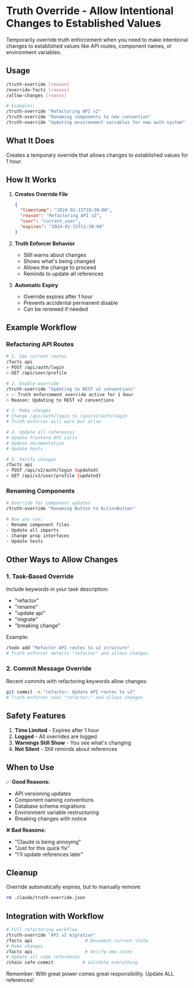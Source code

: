 # Truth Override - Allow Intentional Changes to Established Values

Temporarily override truth enforcement when you need to make intentional changes to established values like API routes, component names, or environment variables.

## Usage

```bash
/truth-override [reason]
/override-facts [reason]
/allow-changes [reason]

# Examples:
/truth-override "Refactoring API v2"
/truth-override "Renaming components to new convention"
/truth-override "Updating environment variables for new auth system"
```

## What It Does

Creates a temporary override that allows changes to established values for 1 hour.

## How It Works

1. **Creates Override File**
   ```json
   {
     "timestamp": "2024-01-15T10:30:00",
     "reason": "Refactoring API v2",
     "user": "current_user",
     "expires": "2024-01-15T11:30:00"
   }
   ```

2. **Truth Enforcer Behavior**
   - Still warns about changes
   - Shows what's being changed
   - Allows the change to proceed
   - Reminds to update all references

3. **Automatic Expiry**
   - Override expires after 1 hour
   - Prevents accidental permanent disable
   - Can be renewed if needed

## Example Workflow

### Refactoring API Routes
```bash
# 1. See current routes
/facts api
> POST /api/auth/login
> GET /api/user/profile

# 2. Enable override
/truth-override "Updating to REST v2 conventions"
> ✅ Truth enforcement override active for 1 hour
> Reason: Updating to REST v2 conventions

# 3. Make changes
# Change /api/auth/login to /api/v2/auth/login
# Truth enforcer will warn but allow

# 4. Update all references
# Update frontend API calls
# Update documentation
# Update tests

# 5. Verify changes
/facts api
> POST /api/v2/auth/login (updated)
> GET /api/v2/user/profile (updated)
```

### Renaming Components
```bash
# Override for component updates
/truth-override "Renaming Button to ActionButton"

# Now you can:
- Rename component files
- Update all imports
- Change prop interfaces
- Update tests
```

## Other Ways to Allow Changes

### 1. Task-Based Override
Include keywords in your task description:
- "refactor"
- "rename" 
- "update api"
- "migrate"
- "breaking change"

Example:
```bash
/todo add "Refactor API routes to v2 structure"
# Truth enforcer detects "refactor" and allows changes
```

### 2. Commit Message Override
Recent commits with refactoring keywords allow changes:
```bash
git commit -m "refactor: Update API routes to v2"
# Truth enforcer sees "refactor:" and allows changes
```

## Safety Features

1. **Time Limited** - Expires after 1 hour
2. **Logged** - All overrides are logged
3. **Warnings Still Show** - You see what's changing
4. **Not Silent** - Still reminds about references

## When to Use

✅ **Good Reasons:**
- API versioning updates
- Component naming conventions
- Database schema migrations
- Environment variable restructuring
- Breaking changes with notice

❌ **Bad Reasons:**
- "Claude is being annoying"
- "Just for this quick fix"
- "I'll update references later"

## Cleanup

Override automatically expires, but to manually remove:
```bash
rm .claude/truth-override.json
```

## Integration with Workflow

```bash
# Full refactoring workflow
/truth-override "API v2 migration"
/facts api                    # Document current state
# Make changes
/facts api                    # Verify new state
# Update all code references
/chain safe-commit           # Validate everything
```

Remember: With great power comes great responsibility. Update ALL references!